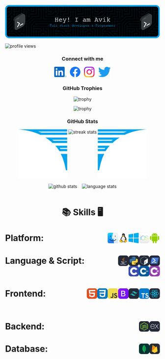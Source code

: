 <!-- banner image to be updated -->
<img src="images/header.png" alt="banner image">

<!-- profile views -->
<p align="left"> <img src="https://komarev.com/ghpvc/?username=avikagarwala&label=Profile%20views&color=0e75b6&style=flat" alt="profile views" /> </p>

<!-- social links -->
<h3 align="center">Connect with me</h3>

<p align="center">
    <a href="https://linkedin.com/in/avikagarwala"><img height="34" src="images/socials/linkedin.svg" alt="LinkedIn"></a>&nbsp;&nbsp;
    <a href="https://facebook.com/avikagarwala"><img height="34" src="images/socials/facebook.svg" alt="Facebook"></a>&nbsp;&nbsp;
    <a href="https://instagram.com/avikagarwala_"><img height="34" src="images/socials/instagram.svg" alt="Instagram"></a>&nbsp;&nbsp;
    <a href="https://twitter.com/AvikAgarwala"><img height="34" src="images/socials/twitter.svg" alt="Twitter"></a>
</p>

<!-- github trophies -->
<h3 align="center">GitHub Trophies</h3>
<div align="center">
  
![trophy](https://github-profile-trophy.vercel.app/?username=AvikAgarwala&theme=dark_lover&no-frame=true&no-bg=true&column=3&title=Commits,Followers,Stars)
<br>

![trophy](https://github-profile-trophy.vercel.app/?username=AvikAgarwala&theme=dark_lover&no-frame=true&no-bg=true&column=3&title=PullRequest,Repositories,Reviews)
</div>

<!-- github stats -->
<h3 align="center">GitHub Stats</h3>
<div align="center">
    <img height="160px" width="160px" src="images/wings/left.svg" alt="left wing"> <!-- to be made responsive -->
    <img align="top" src="https://github-readme-streak-stats.herokuapp.com/?user=AvikAgarwala&theme=windows-dark&hide_border=true" alt="streak stats">
    <img height="160px" width="160px" src="images/wings/right.svg" alt="right wing">  <!-- to be made responsive -->
    <p></p>
    <img src="https://github-readme-stats.vercel.app/api?username=AvikAgarwala&show_icons=true&locale=en&theme=github_dark&hide_border=true&bg_color=000000&count_private=true" alt="github stats">
    &nbsp;&nbsp;
    <img align=top src="https://github-readme-stats.vercel.app/api/top-langs?username=AvikAgarwala&show_icons=true&locale=en&theme=github_dark&hide_border=true&bg_color=000000&layout=compact&langs_count=10" height="194.8px" alt="language stats">
</div>
<br>

<!-- Skills -->
<h1 align=center>

:books: Skills :desktop_computer:
</h1>

<h1>Platform:&nbsp;&nbsp; <!-- platform -->
    <img src="images/platforms/android.svg" height="34" alt="Android" align=right>&nbsp;&nbsp;
    <img src="images/platforms/ios.png" height="34" alt="iOS" align=right>&nbsp;&nbsp;
    <img src="images/platforms/windows.svg" height="34" alt="Windows" align=right>&nbsp;&nbsp;
    <img src="images/platforms/linux.svg" height="34" alt="Linux" align=right>&nbsp;&nbsp;
    <img src="images/platforms/macos.svg" height="34" alt="macOS" align=right>&nbsp;&nbsp;
</h1>

<h1>Language & Script:&nbsp;&nbsp; <!-- language & script -->
    <img src="images/languages/pwsh.svg" height="34" alt="PowerShell" align=right>&nbsp;&nbsp;
    <img src="images/languages/bash.svg" height="34" alt="bash" align=right>&nbsp;&nbsp;
    <img src="images/languages/python.svg" height="34" alt="python" align=right>&nbsp;&nbsp;
    <img src="images/languages/java.svg" height="34" alt="JAVA" align=right>&nbsp;&nbsp;
    <img src="images/languages/c-sharp.svg" height="34" alt="C#" align=right>&nbsp;&nbsp;
    <img src="images/languages/cpp.svg" height="34" alt="C++" align=right>&nbsp;&nbsp;
    <img src="images/languages/c.svg" height="34" alt="C" align=right>&nbsp;&nbsp;
</h1>

<h1>Frontend:&nbsp;&nbsp; <!-- frontend -->
    <img src="images/frontend/react.svg" height="34" alt="React" align=right>&nbsp;&nbsp;
    <img src="images/frontend/typescript.svg" height="34" alt="TypeScrip" align=right>&nbsp;&nbsp;
    <img src="images/frontend/tailwind-css.svg" height="34" alt="Tailwind CSS" align=right>&nbsp;&nbsp;
    <img src="images/frontend/bootstrap.svg" height="34" alt="Bootstrap" align=right>&nbsp;&nbsp;
    <img src="images/frontend/js.svg" height="34" alt="JavaScript" align=right>&nbsp;&nbsp;
    <img src="images/frontend/css.svg" height="34" alt="CSS" align=right>&nbsp;&nbsp;
    <img src="images/frontend/html.svg" height="34" alt="HTML" align=right>&nbsp;&nbsp;
</h1>

<h1>Backend:&nbsp;&nbsp; <!-- backend -->
    <img src="images/backend/express-js.svg" height="34" alt="ExpressJS" align=right>&nbsp;&nbsp;
    <img src="images/backend/node-js.svg" height="34" alt="Node.js" align=right>&nbsp;&nbsp;
</h1>

<h1>Database:&nbsp;&nbsp; <!-- database -->
    <img src="images/database/firebase.svg" height="34" alt="Firebase" align=right>&nbsp;&nbsp;
    <img src="images/database/mongo-db.svg" height="34" alt="MongoDB" align=right>&nbsp;&nbsp;
</h1>
